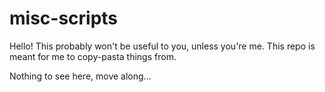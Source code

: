 # misc-scripts

Hello! This probably won't be useful to you, unless you're me. This repo is meant for me to copy-pasta things from.

Nothing to see here, move along...

